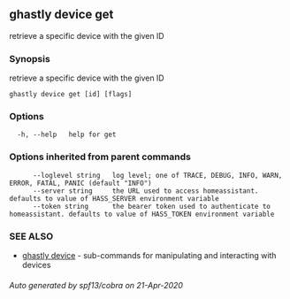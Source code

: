## ghastly device get

retrieve a specific device with the given ID

### Synopsis

retrieve a specific device with the given ID

```
ghastly device get [id] [flags]
```

### Options

```
  -h, --help   help for get
```

### Options inherited from parent commands

```
      --loglevel string   log level; one of TRACE, DEBUG, INFO, WARN, ERROR, FATAL, PANIC (default "INFO")
      --server string     the URL used to access homeassistant. defaults to value of HASS_SERVER environment variable
      --token string      the bearer token used to authenticate to homeassistant. defaults to value of HASS_TOKEN environment variable
```

### SEE ALSO

* [ghastly device](ghastly_device.md)	 - sub-commands for manipulating and interacting with devices

###### Auto generated by spf13/cobra on 21-Apr-2020
